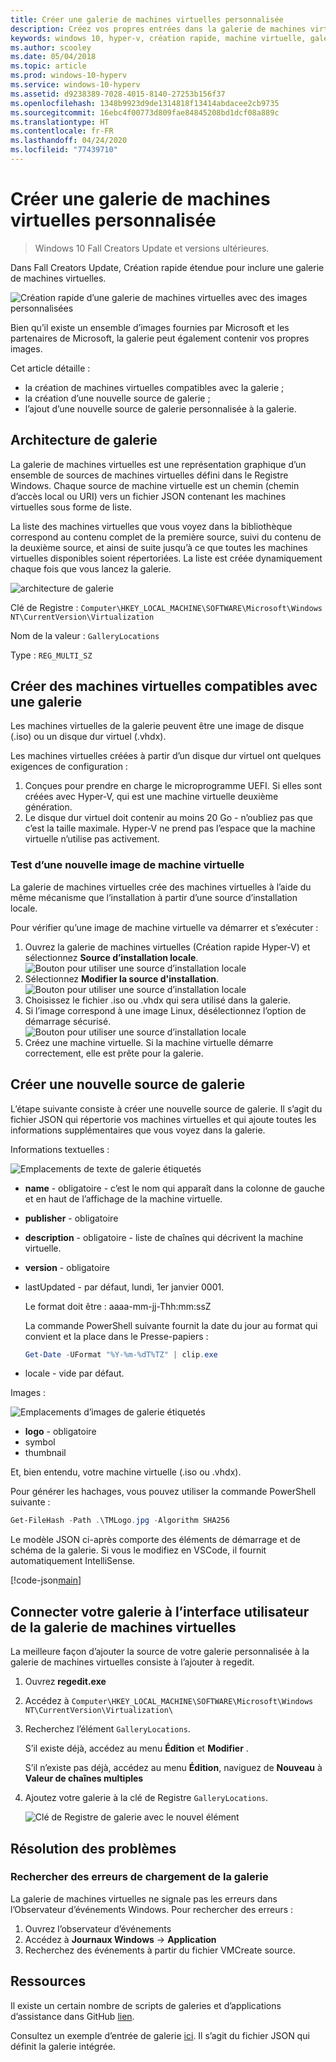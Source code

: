 ```yaml
---
title: Créer une galerie de machines virtuelles personnalisée
description: Créez vos propres entrées dans la galerie de machines virtuelles dans Windows 10 Creators Update et versions ultérieures.
keywords: windows 10, hyper-v, création rapide, machine virtuelle, galerie
ms.author: scooley
ms.date: 05/04/2018
ms.topic: article
ms.prod: windows-10-hyperv
ms.service: windows-10-hyperv
ms.assetid: d9238389-7028-4015-8140-27253b156f37
ms.openlocfilehash: 1348b9923d9de1314818f13414abdacee2cb9735
ms.sourcegitcommit: 16ebc4f00773d809fae84845208bd1dcf08a889c
ms.translationtype: HT
ms.contentlocale: fr-FR
ms.lasthandoff: 04/24/2020
ms.locfileid: "77439710"
---
```

# <a name="create-a-custom-virtual-machine-gallery"></a>Créer une galerie de machines virtuelles personnalisée

> Windows 10 Fall Creators Update et versions ultérieures.

Dans Fall Creators Update, Création rapide étendue pour inclure une galerie de machines virtuelles.

![Création rapide d’une galerie de machines virtuelles avec des images personnalisées](media/vmgallery.png)

Bien qu’il existe un ensemble d’images fournies par Microsoft et les partenaires de Microsoft, la galerie peut également contenir vos propres images.

Cet article détaille :

* la création de machines virtuelles compatibles avec la galerie ;
* la création d’une nouvelle source de galerie ;
* l’ajout d’une nouvelle source de galerie personnalisée à la galerie.

## <a name="gallery-architecture"></a>Architecture de galerie

La galerie de machines virtuelles est une représentation graphique d’un ensemble de sources de machines virtuelles défini dans le Registre Windows.  Chaque source de machine virtuelle est un chemin (chemin d’accès local ou URI) vers un fichier JSON contenant les machines virtuelles sous forme de liste.

La liste des machines virtuelles que vous voyez dans la bibliothèque correspond au contenu complet de la première source, suivi du contenu de la deuxième source, et ainsi de suite jusqu’à ce que toutes les machines virtuelles disponibles soient répertoriées.  La liste est créée dynamiquement chaque fois que vous lancez la galerie.

![architecture de galerie](media/vmgallery-architecture.png)

Clé de Registre : `Computer\HKEY_LOCAL_MACHINE\SOFTWARE\Microsoft\Windows NT\CurrentVersion\Virtualization`

Nom de la valeur : `GalleryLocations`

Type : `REG_MULTI_SZ`

## <a name="create-gallery-compatible-virtual-machines"></a>Créer des machines virtuelles compatibles avec une galerie

Les machines virtuelles de la galerie peuvent être une image de disque (.iso) ou un disque dur virtuel (.vhdx).

Les machines virtuelles créées à partir d’un disque dur virtuel ont quelques exigences de configuration :

1. Conçues pour prendre en charge le microprogramme UEFI. Si elles sont créées avec Hyper-V, qui est une machine virtuelle deuxième génération.
1. Le disque dur virtuel doit contenir au moins 20 Go - n’oubliez pas que c’est la taille maximale.  Hyper-V ne prend pas l’espace que la machine virtuelle n’utilise pas activement.

### <a name="testing-a-new-vm-image"></a>Test d’une nouvelle image de machine virtuelle

La galerie de machines virtuelles crée des machines virtuelles à l’aide du même mécanisme que l’installation à partir d’une source d’installation locale.

Pour vérifier qu’une image de machine virtuelle va démarrer et s’exécuter :

1. Ouvrez la galerie de machines virtuelles (Création rapide Hyper-V) et sélectionnez **Source d’installation locale**.
  ![Bouton pour utiliser une source d’installation locale](media/use-local-source.png)
1. Sélectionnez **Modifier la source d'installation**.
  ![Bouton pour utiliser une source d’installation locale](media/change-source.png)
1. Choisissez le fichier .iso ou .vhdx qui sera utilisé dans la galerie.
1. Si l’image correspond à une image Linux, désélectionnez l’option de démarrage sécurisé.
  ![Bouton pour utiliser une source d’installation locale](media/toggle-secure-boot.png)
1. Créez une machine virtuelle.  Si la machine virtuelle démarre correctement, elle est prête pour la galerie.

## <a name="build-a-new-gallery-source"></a>Créer une nouvelle source de galerie

L’étape suivante consiste à créer une nouvelle source de galerie.  Il s’agit du fichier JSON qui répertorie vos machines virtuelles et qui ajoute toutes les informations supplémentaires que vous voyez dans la galerie.

Informations textuelles :

![Emplacements de texte de galerie étiquetés](media/gallery-text.png)

* **name** - obligatoire - c’est le nom qui apparaît dans la colonne de gauche et en haut de l’affichage de la machine virtuelle.
* **publisher** - obligatoire
* **description** - obligatoire - liste de chaînes qui décrivent la machine virtuelle.
* **version** - obligatoire
* lastUpdated - par défaut, lundi, 1er janvier 0001.

  Le format doit être : aaaa-mm-jj-Thh:mm:ssZ

  La commande PowerShell suivante fournit la date du jour au format qui convient et la place dans le Presse-papiers :

  ``` PowerShell
  Get-Date -UFormat "%Y-%m-%dT%TZ" | clip.exe
  ```

* locale - vide par défaut.

Images :

![Emplacements d’images de galerie étiquetés](media/gallery-pictures.png)

* **logo** - obligatoire
* symbol
* thumbnail

Et, bien entendu, votre machine virtuelle (.iso ou .vhdx).

Pour générer les hachages, vous pouvez utiliser la commande PowerShell suivante :

  ``` PowerShell
  Get-FileHash -Path .\TMLogo.jpg -Algorithm SHA256
  ```

Le modèle JSON ci-après comporte des éléments de démarrage et de schéma de la galerie.  Si vous le modifiez en VSCode, il fournit automatiquement IntelliSense.

[!code-json[main](../../../hyperv-tools/vmgallery/vm-gallery-template.json)]

## <a name="connect-your-gallery-to-the-vm-gallery-ui"></a>Connecter votre galerie à l’interface utilisateur de la galerie de machines virtuelles

La meilleure façon d’ajouter la source de votre galerie personnalisée à la galerie de machines virtuelles consiste à l’ajouter à regedit.

1. Ouvrez **regedit.exe**
1. Accédez à `Computer\HKEY_LOCAL_MACHINE\SOFTWARE\Microsoft\Windows NT\CurrentVersion\Virtualization\`
1. Recherchez l’élément `GalleryLocations`.

    S’il existe déjà, accédez au menu **Édition** et **Modifier** .

    S’il n’existe pas déjà, accédez au menu **Édition**, naviguez de **Nouveau** à **Valeur de chaînes multiples**

1. Ajoutez votre galerie à la clé de Registre `GalleryLocations`.

    ![Clé de Registre de galerie avec le nouvel élément](media/new-gallery-uri.png)

## <a name="troubleshooting"></a>Résolution des problèmes

### <a name="check-for-errors-loading-gallery"></a>Rechercher des erreurs de chargement de la galerie

La galerie de machines virtuelles ne signale pas les erreurs dans l’Observateur d’événements Windows.  Pour rechercher des erreurs :

1. Ouvrez l’observateur d’événements
1. Accédez à **Journaux Windows** -> **Application**
1. Recherchez des événements à partir du fichier VMCreate source.

## <a name="resources"></a>Ressources

Il existe un certain nombre de scripts de galeries et d’applications d’assistance dans GitHub [lien](https://github.com/MicrosoftDocs/Virtualization-Documentation/tree/live/hyperv-tools/vmgallery).

Consultez un exemple d’entrée de galerie [ici](https://go.microsoft.com/fwlink/?linkid=851584).  Il s’agit du fichier JSON qui définit la galerie intégrée.
